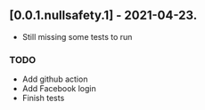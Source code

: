 ## [0.0.1.nullsafety.1] - 2021-04-23.

* Still missing some tests to run
### TODO
- Add github action
- Add Facebook login
- Finish tests
